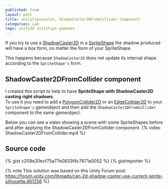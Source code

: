 ```yaml
---
published: true
layout: post
title: unitytips&colon; ShadowCaster2DFromCollider Component
categories: Lab
tags: unity3d unitytips gamedev
---
```

If you try to use a [ShadowCaster2D](https://docs.unity3d.com/Packages/com.unity.render-pipelines.universal@7.1/manual/2DShadows.html) in a [SpriteShape](https://docs.unity3d.com/Packages/com.unity.2d.spriteshape@3.0/manual/index.html) the shadow produced will have a box form, no matter the form of your SpriteShape.

This happens because `ShadowCaster2D` does not update its internal shape according to the `SpriteShape's` form.

## ShadowCaster2DFromCollider component
I created this script to help to have **SpriteShape with ShadowCaster2D casting right shadows**.<br>
To use it you need to add a [PolygonCollider2D](https://docs.unity3d.com/ScriptReference/PolygonCollider2D.html) or an [EdgeCollider2D](https://docs.unity3d.com/Manual/class-EdgeCollider2D.html) to your `SpriteShape's` gameobject and then add the `ShadowCaster2DFromCollider` component to the same gameobject.

Below you can see a video showing a scene with some SpriteShapes before and after applying the ShadowCaster2DFromCollider component.
{% video ShadowCaster2DFromCollider.mp4 %}

## Source code
{% gist c208e20ecf75a77e0833f4c7671a0052 %}
{% gistimporter %}

{% note This solution was based on this Unity Forum post: https://forum.unity.com/threads/can-2d-shadow-caster-use-current-sprite-silhouette.861256 %}
